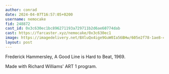 ```yaml
---
author: conrad
date: 2024-04-07T16:57:05+0200
username: nemocake
fid: 248872
cast_id: 0x3c630ec1bc896271193a729711b2d6ae60774dab
cast: https://farcaster.xyz/nemocake/0x3c630ec1
image: https://imagedelivery.net/BXluQx4ige9GuW0Ia56BHw/605e2f78-1ae8-4170-8216-73629b91d700/original
layout: post
---
```


Frederick Hammersley, A Good Line is Hard to Beat, 1969.

Made with Richard Williams' ART 1 program.

<img src='https://imagedelivery.net/BXluQx4ige9GuW0Ia56BHw/605e2f78-1ae8-4170-8216-73629b91d700/original' alt='' referrerpolicy='no-referrer'/>
